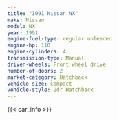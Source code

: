 ```yaml
---
title: "1991 Nissan NX"
make: Nissan
model: NX
year: 1991
engine-fuel-type: regular unleaded
engine-hp: 110
engine-cylinders: 4
transmission-type: Manual
driven-wheels: Front wheel drive
number-of-doors: 2
market-category: Hatchback
vehicle-size: Compact
vehicle-style: 2dr Hatchback
---
```


{{< car_info >}}
